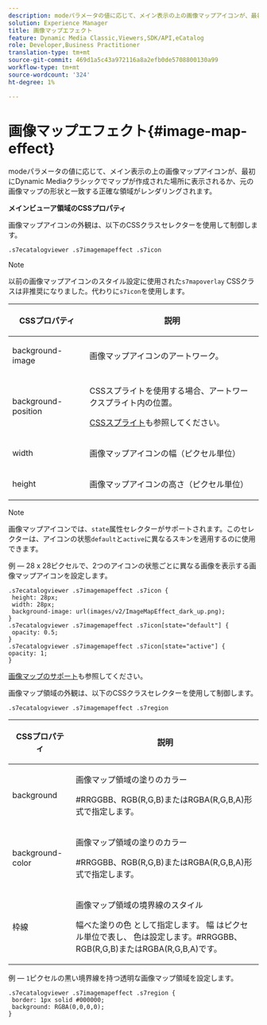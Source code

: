 ```yaml
---
description: modeパラメータの値に応じて、メイン表示の上の画像マップアイコンが、最初にDynamic Mediaクラシックでマップが作成された場所に表示されるか、元の画像マップの形状と一致する正確な領域がレンダリングされます。
solution: Experience Manager
title: 画像マップエフェクト
feature: Dynamic Media Classic,Viewers,SDK/API,eCatalog
role: Developer,Business Practitioner
translation-type: tm+mt
source-git-commit: 469d1a5c43a972116a8a2efb0de5708800130a99
workflow-type: tm+mt
source-wordcount: '324'
ht-degree: 1%

---
```



# 画像マップエフェクト{#image-map-effect}

modeパラメータの値に応じて、メイン表示の上の画像マップアイコンが、最初にDynamic Mediaクラシックでマップが作成された場所に表示されるか、元の画像マップの形状と一致する正確な領域がレンダリングされます。

<!--<a id="section_061E550C1C1D4DB2BD663A898895B38C"></a>-->

**メインビューア領域のCSSプロパティ**

画像マップアイコンの外観は、以下のCSSクラスセレクターを使用して制御します。

```
.s7ecatalogviewer .s7imagemapeffect .s7icon
```

>[!NOTE]
>
>以前の画像マップアイコンのスタイル設定に使用された`s7mapoverlay` CSSクラスは非推奨になりました。代わりに`s7icon`を使用します。

<table id="table_94EE3F5BBE4547C0B4943471CEE7EDE4"> 
 <thead> 
  <tr> 
   <th colname="col1" class="entry"> <p> CSSプロパティ </p> </th> 
   <th colname="col2" class="entry"> <p>説明 </p> </th> 
  </tr> 
 </thead>
 <tbody> 
  <tr> 
   <td colname="col1"> <p> <span class="codeph"> background-image  </span> </p> </td> 
   <td colname="col2"> <p>画像マップアイコンのアートワーク。 </p> </td> 
  </tr> 
  <tr> 
   <td colname="col1"> <p> <span class="codeph"> background-position  </span> </p> </td> 
   <td colname="col2"> <p> CSSスプライトを使用する場合、アートワークスプライト内の位置。 </p> <p><a href="../../../c-html5-s7-aem-asset-viewers/c-html5-20-ecatalog-viewer-about/c-html5-20-ecatalog-viewer-customizingviewer/c-html5-20-ecatalog-viewer-customizingviewer.md#section-9d570f95eb2443aca74c1b02f6e89aff" format="dita" scope="local"> CSSスプライト</a>も参照してください。 </p> </td> 
  </tr> 
  <tr> 
   <td colname="col1"> <p> <span class="codeph"> width </span> </p> </td> 
   <td colname="col2"> <p>画像マップアイコンの幅（ピクセル単位） </p> </td> 
  </tr> 
  <tr> 
   <td colname="col1"> <p> <span class="codeph"> height </span> </p> </td> 
   <td colname="col2"> <p>画像マップアイコンの高さ（ピクセル単位） </p> </td> 
  </tr> 
 </tbody> 
</table>

>[!NOTE]
>
>画像マップアイコンでは、`state`属性セレクターがサポートされます。このセレクターは、アイコンの状態`default`と`active`に異なるスキンを適用するのに使用できます。

例 — 28 x 28ピクセルで、2つのアイコンの状態ごとに異なる画像を表示する画像マップアイコンを設定します。

```
.s7ecatalogviewer .s7imagemapeffect .s7icon { 
 height: 28px; 
 width: 28px;  
 background-image: url(images/v2/ImageMapEffect_dark_up.png); 
} 
.s7ecatalogviewer .s7imagemapeffect .s7icon[state="default"] { 
 opacity: 0.5; 
} 
.s7ecatalogviewer .s7imagemapeffect .s7icon[state="active"] { 
opacity: 1; 
}
```

[画像マップのサポート](../../../c-html5-s7-aem-asset-viewers/c-html5-20-ecatalog-viewer-about/c-html5-20-ecatalog-image-map-support.md#concept-28759efae5014a1fa8b0fb14dc26812a)も参照してください。

画像マップ領域の外観は、以下のCSSクラスセレクターを使用して制御します。

```
.s7ecatalogviewer .s7imagemapeffect .s7region
```

<table id="table_1FF98CE842604AAABD838FF528CDC4EF"> 
 <thead> 
  <tr> 
   <th colname="col1" class="entry"> <p> CSSプロパティ </p> </th> 
   <th colname="col2" class="entry"> <p>説明 </p> </th> 
  </tr> 
 </thead>
 <tbody> 
  <tr> 
   <td colname="col1"> <p> <span class="codeph"> background  </span> </p> </td> 
   <td colname="col2"> <p> 画像マップ領域の塗りのカラー </p> <p>#RRGGBB、RGB(R,G,B)またはRGBA(R,G,B,A)形式で指定します。 </p> </td> 
  </tr> 
  <tr> 
   <td colname="col1"> <p> <span class="codeph"> background-color  </span> </p> </td> 
   <td colname="col2"> <p> 画像マップ領域の塗りのカラー </p> <p>#RRGGBB、RGB(R,G,B)またはRGBA(R,G,B,A)形式で指定します。 </p> </td> 
  </tr> 
  <tr> 
   <td colname="col1"> <p> <span class="codeph"> 枠線 </span> </p> </td> 
   <td colname="col2"> <p> 画像マップ領域の境界線のスタイル </p> <p><span class="codeph"> <span class="varname">幅</span>べた塗りの<span class="varname">色</span> </span>として指定します。<span class="codeph"> <span class="varname">幅</span> </span>はピクセル単位で表し、<span class="codeph"> <span class="varname">色</span>は設定します。#RRGGBB、RGB(R,G,B)またはRGBA(R,G,B,A)です。</span> </p> </td> 
  </tr> 
 </tbody> 
</table>

例 — `1`ピクセルの黒い境界線を持つ透明な画像マップ領域を設定します。

```
.s7ecatalogviewer .s7imagemapeffect .s7region { 
 border: 1px solid #000000; 
 background: RGBA(0,0,0,0);  
}
```

